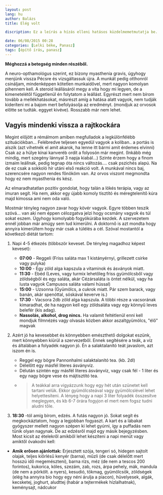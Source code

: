 ```yaml
---
layout: post
lang: hu
author: Balázs
title: Elég volt

discription: Ez a leírás a hízás elleni hatásos küzdelmemetmutatja be.

date: 06/08/2015 00:28
categories: [Lelki béke, Panasz]
tags: [építő írás, panasz]
---
```

**Méghozzá a betegség minden részéből.**

A neuro-opthamológus szerint, ez bizony myasthenia gravis, úgyhogy menjünk vissza Pécsre és vizsgáltassuk újra. A munkát pedig otthonról csináljam, mindenképpen kötetlen munkaidővel, mert nagyon komolyan pihennem kell. A steroid leállásáról megy a vita hogy mi legyen, de a kimenetelétől függetlenül én folytatom a leállást. Egyrészt mert nem bírom tovább a mellékhatásokat, másrészt amíg a hatása alatt vagyok, nem tudják kideríteni mi a bajom mert befolyásolja az eredményt. (mondjuk az orvosok előtte se tudták. eggyet kivéve). Rosszabb már nem lehet.

## Vagyis mindenki vissza a rajtkockára

Megint előjött a rémálmom amiben megfulladok a legkülönfélébb szituációkban...
Felébredve teljesen egyedül vagyok a koliban..  a portás is alszik (azt vihetnék el amit akarok, ha lenne itt bármi amit érdemes elvinni)
Csak az a hülye kínai kanveréb ordít a folyosón már megint. (Inkább még mindig, mert szegény lánnyal 3 napja kiabál...)
Szinte érzem hogy a finom izmaim leállnak, pedig tegnap óta nincs változás.... csak pszichés alapú.
Na de ez csak a sokkoló hír utáni első reakció volt. A munkával nincs baj, szerencsére nagyon rendes főnököm van. Az orvos viszont megmondta hogy ez nem myasthenia és kész.

Az elmaradhatatlan pozitív gondolat, hogy talán a lökés terápia, vagy az imuran segít. Ha nem, akkor egy újabb komoly tisztító és méregtelenítő kúra majd kimossa ami nem oda való.

Mostmár tényleg nagyon zavar hogy kövér vagyok. Egyre többen teszik szóvá... van aki nem éppen célozgatva jelzi hogy ocsmány vagyok és túl sokat eszem. Úgyhogy komolyabb fogyókúrába kezdek. A szervezetem ennél jobban már amúgy sem tud kimerülni. A doktornő is azt mondta hogy annyira kimerültem hogy már csak a túlélés a cél. Szóval mostantól a következő diétát tartom:

1. Napi 4-5 étkezés (többször keveset. De tényleg magadhoz képest keveset):

    - **07:00** - Reggeli (Friss saláta max 1 kistányérnyi, grillezett csirke vagy pulyka)
    - **10:00** - Egy zöld alga kapszula a vitaminok és ásványok miatt.
    - **11:30** - Ebéd (Leves, vagy turmix lehetőleg friss gyümölcsből vagy zöldségből és egy saláta, akár Cézársaláta is öntet nélkül, vagy ha lusta vagyok Campusos saláta valami hússal)
    - **15:00** - Uzsonna (Gyümölcs, a cukrok miatt. Pár szem barack, vagy banán, akár spenóttal, sóskával keverve is.)
    - **17:30** - Vacsora 2db zöld alga kapszula. A többi része a vacsorának kimaradhat, de ha nagyon kell egy zöldsaláta vagy egy könnyű leves belefér (kis adag).
    - **Nassolás, alkohol, drog nincs.** Ha valamit feltétlenül enni kell mondjuk filmnézés vagy olvasás közben akkor aszaltgyümölcs, "élő" magvak

2. Azért jó ha kevesebbet és könnyebben emészthető dolgokat eszünk, mert könnyebben kiürül a szervezetből. Ennek segítésére a teák, a víz és általában a folyadék nagyon jó. Én a salaktalanító teát javaslom, azt iszom én is.

    - Reggel egy bögre Pannonhalmi salaktalanító tea. (kb. 2dl)
    - Délelőtt egy másfél literes ásványvíz.
    - Délután szintén egy másfél literes ásványvíz, vagy csak fél - 1 liter és egy nagy bögre vese és májtisztító tea.
    - > A teákkal arra vigyázzunk hogy egy hét után szünetet kell tartani velük. Ekkor gyümölcsteával vagy gyümölcslével lehet helyettesíteni. A lényeg hogy a napi 3 liter folyadék összesítve meglegyen, és kb 6-7 órára fogyjon el mert nem fogsz tudni aludni tőle.
3. **18:30** -tól amíg bírom, edzés.
A futás nagyon jó. Sokat segít és megkockáztatom, hogy a legjobban fogyaszt.
A kart és a lábakat gyógyszer mellett nagyon szépen ki lehet gyúrni, így a puffadás nem tűnik olyan nagynak.
De az edzésről majd egy másik bejegyzésben.
Most kicsit az ételekről amikből lehet készíteni a napi menüt vagy amiktől óvakodni kell:

- **Amik erősen ajánlottak:** Erjesztett szója, tengeri só, hidegen sajtolt olajak, teljes kiőrlésű kenyér (barna), műzli (de csak délelőtt mert hosszú idő megemészteni), barna rízs, méz (de nem a tescos 200 forintos), kukorica, köles, szezám, zab, rozs, árpa pehely, mák, mandula (de nem a pörkölt. a nyers), kesudió, tökmag, gyümölcsök, zöldségek (elég ha annyira bio hogy egy néni árulja a piacon), hüvelyesek, algák, kecsketej, joghurt, aludttej (habár a tejtermékek hízlalhatnak), keménysajt, nádcukor